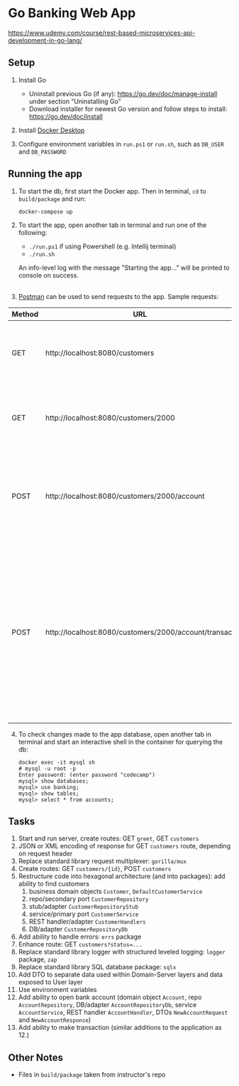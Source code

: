 # Go Banking Web App
https://www.udemy.com/course/rest-based-microservices-api-development-in-go-lang/

## Setup
1. Install Go
   * Uninstall previous Go (if any): https://go.dev/doc/manage-install under section “Uninstalling Go” 
   * Download installer for newest Go version and follow steps to install: https://go.dev/doc/install

2. Install [Docker Desktop](https://www.docker.com/products/docker-desktop/)

3. Configure environment variables in `run.ps1` or `run.sh`, such as `DB_USER` and `DB_PASSWORD`

## Running the app
1. To start the db, first start the Docker app. Then in terminal, `cd` to `build/package` and run:
   ```
   docker-compose up
   ```

2. To start the app, open another tab in terminal and run one of the following:
   * `./run.ps1` if using Powershell (e.g. Intellij terminal)
   * `./run.sh`

   An info-level log with the message "Starting the app..." will be printed to console on success.
<br/><br/>
3. [Postman](https://www.postman.com/) can be used to send requests to the app. Sample requests:

| Method | URL                                                   | Body                                                                                   | Result                                                                                                                                                    |
|--------|-------------------------------------------------------|----------------------------------------------------------------------------------------|-----------------------------------------------------------------------------------------------------------------------------------------------------------|
| GET    | http://localhost:8080/customers                       |                                                                                        | Will display details of customers with id 2000 to 2005                                                                                                    |
| GET    | http://localhost:8080/customers/2000                  |                                                                                        | Will display details of the customer with id 2000                                                                                                         |
| POST   | http://localhost:8080/customers/2000/account          | {"account_type": "saving", <br/>"amount": 7000.00}                                     | Will open a new bank account for the customer with id 2000, then display the new bank account id                                                          |
| POST   | http://localhost:8080/customers/2000/account/transact | {"account_id": "95470", <br/>"amount": 1000.00, <br/>"transaction_type": "withdrawal"} | Will make a withdrawal for the customer with id 2000 for the account with id 95470, then display the updated account balance and completed transaction id |

4. To check changes made to the app database, open another tab in terminal and start an interactive shell in 
the container for querying the db:
   ```
   docker exec -it mysql sh
   # mysql -u root -p
   Enter password: (enter password "codecamp")
   mysql> show databases;
   mysql> use banking;
   mysql> show tables;
   mysql> select * from accounts;
   ```

## Tasks
1. Start and run server, create routes: GET `greet`, GET `customers`
2. JSON or XML encoding of response for GET `customers` route, depending on request header
3. Replace standard library request multiplexer: `gorilla/mux`
4. Create routes: GET `customers/{id}`,  POST `customers`
5. Restructure code into hexagonal architecture (and into packages): add ability to find customers
   1. business domain objects `Customer`, `DefaultCustomerService`
   2. repo/secondary port `CustomerRepository`
   3. stub/adapter `CustomerRepositoryStub`
   4. service/primary port `CustomerService`
   5. REST handler/adapter `CustomerHandlers`
   6. DB/adapter `CustomerRepositoryDb`
6. Add ability to handle errors: `errs` package
7. Enhance route: GET `customers?status=...`
8. Replace standard library logger with structured leveled logging: `logger` package, `zap`
9. Replace standard library SQL database package: `sqlx`
10. Add DTO to separate data used within Domain-Server layers and data exposed to User layer
11. Use environment variables
12. Add ability to open bank account (domain object `Account`, repo `AccountRepository`, 
DB/adapter `AccountRepositoryDb`, service `AccountService`, REST handler `AccountHandler`, 
DTOs `NewAccountRequest` and `NewAccountResponse`)
13. Add ability to make transaction (similar additions to the application as 12.)

## Other Notes
* Files in `build/package` taken from instructor's repo
